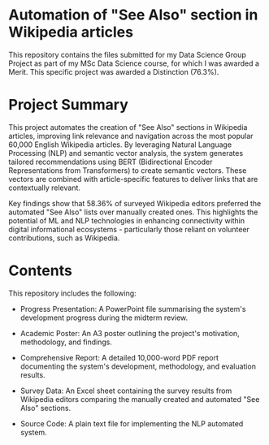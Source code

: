 # Automation of "See Also" section in Wikipedia articles
This repository contains the files submitted for my Data Science Group Project as part of my MSc Data Science course, for which I was awarded a Merit. This specific project was awarded a Distinction (76.3%).

# Project Summary
This project automates the creation of "See Also" sections in Wikipedia articles, improving link relevance and navigation across the most popular 60,000 English Wikipedia articles. By leveraging Natural Language Processing (NLP) and semantic vector analysis, the system generates tailored recommendations using BERT (Bidirectional Encoder Representations from Transformers) to create semantic vectors. These vectors are combined with article-specific features to deliver links that are contextually relevant. 

Key findings show that 58.36% of surveyed Wikipedia editors preferred the automated "See Also" lists over manually created ones. This highlights the potential of ML and NLP technologies in enhancing connectivity within digital informational ecosystems - particularly those reliant on volunteer contributions, such as Wikipedia.

# Contents
This repository includes the following:

* Progress Presentation: A PowerPoint file summarising the system's development progress during the midterm review.
  
* Academic Poster: An A3 poster outlining the project's motivation, methodology, and findings.

* Comprehensive Report: A detailed 10,000-word PDF report documenting the system's development, methodology, and evaluation results.

* Survey Data: An Excel sheet containing the survey results from Wikipedia editors comparing the manually created and automated "See Also" sections.

* Source Code: A plain text file for implementing the NLP automated system.

